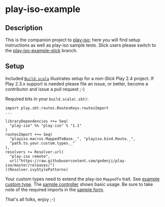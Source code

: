 play-iso-example
===================

Description
-----------

This is the companion project to [play-iso](https://github.com/godenji/play-iso); here you will find
setup instructions as well as play-iso sample tests. 
Slick users please switch to the [play-iso-example-slick](https://github.com/godenji/play-iso-example/tree/slick-3.0) branch. 


Setup
-----------

Included [`Build.scala`](https://github.com/godenji/play-iso-example/blob/master/project/Build.scala) 
illustrates setup for a *non-Slick* Play 2.4 project. 
If Play 2.3.x support is needed please file an issue, or better, become a contributor and issue a pull request ;-)

Required bits in your `build.scala(.sbt)`:

    import play.sbt.routes.RoutesKeys.routesImport
    ...

    libraryDependencies ++= Seq(
      "play-iso" %% "play-iso" % "1.1"
    )
    routesImport ++= Seq(
      "playiso.macros.MappedToBase._", "playiso.bind.Route._",
      "path.to.your.custom.types._"
    ),
    resolvers += Resolver.url(
      "play-iso remote", 
      url("https://raw.githubusercontent.com/godenji/play-iso/master/releases/")
    )(Resolver.ivyStylePatterns)


Your custom types need to extend the play-iso `MappedTo` trait. 
See [example custom type](https://github.com/godenji/play-iso-example/blob/master/app/com/foo/model/key/FooId.scala). 
The [sample controller](https://github.com/godenji/play-iso-example/blob/master/app/controllers/Foo.scala) shows 
basic usage. Be sure to take note of the required imports in the 
[sample form](https://github.com/godenji/play-iso-example/blob/master/app/controllers/Foo.scala#L27). 

That's all folks, enjoy ;-) 
